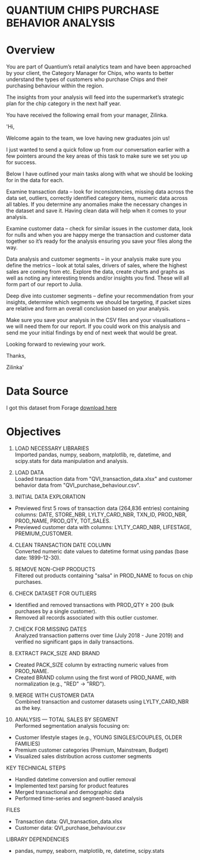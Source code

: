 # QUANTIUM CHIPS PURCHASE BEHAVIOR ANALYSIS  
# Overview
You are part of Quantium’s retail analytics team and have been approached by your client, the Category Manager for Chips, who wants to better understand the types of customers who purchase Chips and their purchasing behaviour within the region.

The insights from your analysis will feed into the supermarket’s strategic plan for the chip category in the next half year.

You have received the following email from your manager, Zilinka.

'Hi, 

Welcome again to the team, we love having new graduates join us! 

I just wanted to send a quick follow up from our conversation earlier with a few pointers around the key areas of this task to make sure we set you up for success. 

Below I have outlined your main tasks along with what we should be looking for in the data for each. 

Examine transaction data – look for inconsistencies, missing data across the data set, outliers, correctly identified category items, numeric data across all tables. If you determine any anomalies make the necessary changes in the dataset and save it. Having clean data will help when it comes to your analysis. 

Examine customer data – check for similar issues in the customer data, look for nulls and when you are happy merge the transaction and customer data together so it’s ready for the analysis ensuring you save your files along the way.

Data analysis and customer segments – in your analysis make sure you define the metrics – look at total sales, drivers of sales, where the highest sales are coming from etc. Explore the data, create charts and graphs as well as noting any interesting trends and/or insights you find. These will all form part of our report to Julia. 

Deep dive into customer segments – define your recommendation from your insights, determine which segments we should be targeting, if packet sizes are relative and form an overall conclusion based on your analysis. 

Make sure you save your analysis in the CSV files and your visualisations – we will need them for our report. If you could work on this analysis and send me your initial findings by end of next week that would be great.  

Looking forward to reviewing your work. 

Thanks, 

Zilinka'
# Data Source
I got this dataset from Forage
[download here](https://www.theforage.com/virtual-experience/NkaC7knWtjSbi6aYv/quantium/data-analytics-rqkb/data-preparation-and-customer-analytics)
# Objectives

1. LOAD NECESSARY LIBRARIES  
Imported pandas, numpy, seaborn, matplotlib, re, datetime, and scipy.stats for data manipulation and analysis.

2. LOAD DATA  
Loaded transaction data from "QVI_transaction_data.xlsx" and customer behavior data from "QVI_purchase_behaviour.csv".

3. INITIAL DATA EXPLORATION  
- Previewed first 5 rows of transaction data (264,836 entries) containing columns: DATE, STORE_NBR, LYLTY_CARD_NBR, TXN_ID, PROD_NBR, PROD_NAME, PROD_QTY, TOT_SALES.  
- Previewed customer data with columns: LYLTY_CARD_NBR, LIFESTAGE, PREMIUM_CUSTOMER.

4. CLEAN TRANSACTION DATE COLUMN  
Converted numeric date values to datetime format using pandas (base date: 1899-12-30).

5. REMOVE NON-CHIP PRODUCTS  
Filtered out products containing "salsa" in PROD_NAME to focus on chip purchases.

6. CHECK DATASET FOR OUTLIERS  
- Identified and removed transactions with PROD_QTY ≥ 200 (bulk purchases by a single customer).  
- Removed all records associated with this outlier customer.

7. CHECK FOR MISSING DATES  
Analyzed transaction patterns over time (July 2018 - June 2019) and verified no significant gaps in daily transactions.

8. EXTRACT PACK_SIZE AND BRAND  
- Created PACK_SIZE column by extracting numeric values from PROD_NAME.  
- Created BRAND column using the first word of PROD_NAME, with normalization (e.g., "RED" → "RRD").

9. MERGE WITH CUSTOMER DATA  
Combined transaction and customer datasets using LYLTY_CARD_NBR as the key.

10. ANALYSIS — TOTAL SALES BY SEGMENT  
Performed segmentation analysis focusing on:  
- Customer lifestyle stages (e.g., YOUNG SINGLES/COUPLES, OLDER FAMILIES)  
- Premium customer categories (Premium, Mainstream, Budget)  
- Visualized sales distribution across customer segments  

KEY TECHNICAL STEPS  
- Handled datetime conversion and outlier removal  
- Implemented text parsing for product features  
- Merged transactional and demographic data  
- Performed time-series and segment-based analysis  

FILES
- Transaction data: QVI_transaction_data.xlsx  
- Customer data: QVI_purchase_behaviour.csv  

LIBRARY DEPENDENCIES  
- pandas, numpy, seaborn, matplotlib, re, datetime, scipy.stats

